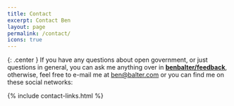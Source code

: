 ```yaml
---
title: Contact
excerpt: Contact Ben
layout: page
permalink: /contact/
icons: true
---
```


{: .center }
If you have any questions about open government, or just questions in general, you can ask me anything over in **[benbalter/feedback](https://github.com/benbalter/feedback)**, otherwise, feel free to e-mail me at <ben@balter.com> or you can find me on these social networks:

{% include contact-links.html %}
